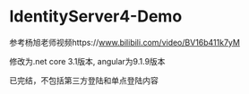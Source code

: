 # IdentityServer4-Demo

参考杨旭老师视频https://www.bilibili.com/video/BV16b411k7yM

修改为.net core 3.1版本, angular为9.1.9版本

已完结，不包括第三方登陆和单点登陆内容
